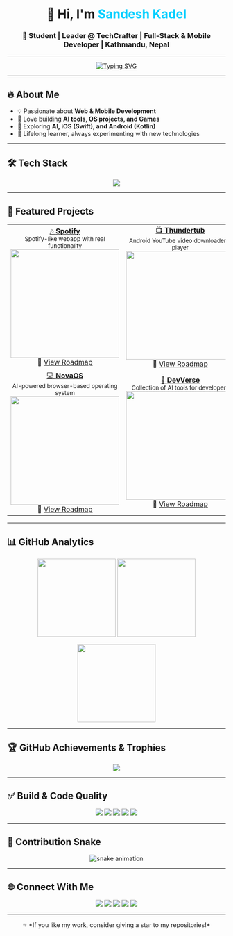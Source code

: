 <!-- Profile Header -->
<h1 align="center">👋 Hi, I'm <span style="color:#00CFFF;">Sandesh Kadel</span></h1>
<h3 align="center">🚀 Student | Leader @ TechCrafter | Full-Stack & Mobile Developer | Kathmandu, Nepal</h3>

---

<!-- Typing Animation -->
<p align="center">
  <a href="https://github.com/Sandeshkadel">
    <img src="https://readme-typing-svg.herokuapp.com?font=Fira+Code&weight=600&size=24&pause=1000&color=00CFFF&center=true&vCenter=true&width=600&lines=💻+Web+%26+Mobile+Developer;🚀+Exploring+AI+and+OS+Projects;🎯+Building+Creative+Coding+Experiences;🌐+TechCrafter+Leader" alt="Typing SVG" />
  </a>
</p>

---

## 🔥 About Me
- 💡 Passionate about **Web & Mobile Development**
- 🎨 Love building **AI tools, OS projects, and Games**
- 📱 Exploring **AI, iOS (Swift), and Android (Kotlin)**
- 🌱 Lifelong learner, always experimenting with new technologies  

---

## 🛠 Tech Stack
<p align="center">
  <img src="https://skillicons.dev/icons?i=python,c,js,html,css,swift,kotlin,react,nodejs,tailwind,git,github,vscode,androidstudio,xcode" />
</p>

---

## 🚀 Featured Projects  

<table>
  <tr>
    <td align="center">
      <a href="https://sandeshkadel.github.io/Sportify/">
        🎶 <b>Spotify</b>
      </a><br/>
      <sub>Spotify-like webapp with real functionality</sub><br/>
      <img src="https://github.com/Sandeshkadel/Sportify/raw/main/demo.gif" width="250"/>
      <br/>📌 <a href="https://github.com/Sandeshkadel/Sportify/projects/1">View Roadmap</a>
    </td>
    <td align="center">
      <a href="https://github.com/Sandeshkadel/ThanderTube">
        📺 <b>Thundertub</b>
      </a><br/>
      <sub>Android YouTube video downloader & player</sub><br/>
      <img src="https://github.com/Sandeshkadel/ThanderTube/raw/main/demo.gif" width="250"/>
      <br/>📌 <a href="https://github.com/Sandeshkadel/ThanderTube/projects/1">View Roadmap</a>
    </td>
  </tr>
  <tr>
    <td align="center">
      <a href="https://sandeshkadel.github.io/NovaOs/">
        💻 <b>NovaOS</b>
      </a><br/>
      <sub>AI-powered browser-based operating system</sub><br/>
      <img src="https://github.com/Sandeshkadel/NovaOs/raw/main/demo.gif" width="250"/>
      <br/>📌 <a href="https://github.com/Sandeshkadel/NovaOs/projects/1">View Roadmap</a>
    </td>
    <td align="center">
      <a href="https://sandeshkadel.github.io/DevVerse/">
        🤖 <b>DevVerse</b>
      </a><br/>
      <sub>Collection of AI tools for developers</sub><br/>
      <img src="https://github.com/Sandeshkadel/DevVerse/raw/main/demo.gif" width="250"/>
      <br/>📌 <a href="https://github.com/Sandeshkadel/DevVerse/projects/1">View Roadmap</a>
    </td>
  </tr>
</table>

---

## 📊 GitHub Analytics  

<p align="center">
  <img src="https://github-readme-stats.vercel.app/api?username=Sandeshkadel&show_icons=true&theme=tokyonight&hide_border=true" height="180"/>
  <img src="https://github-readme-stats.vercel.app/api/top-langs/?username=Sandeshkadel&layout=compact&theme=tokyonight&hide_border=true" height="180"/>
</p>

<p align="center">
  <img src="https://github-readme-streak-stats.herokuapp.com/?user=Sandeshkadel&theme=tokyonight&hide_border=true" height="180"/>
</p>

---

## 🏆 GitHub Achievements & Trophies
<p align="center">
  <img src="https://github-profile-trophy.vercel.app/?username=Sandeshkadel&theme=tokyonight&no-frame=true&margin-w=10" />
</p>

---

## ✅ Build & Code Quality  

<p align="center">
  <img src="https://img.shields.io/badge/build-passing-brightgreen?style=for-the-badge&logo=github" />
  <img src="https://img.shields.io/badge/code%20quality-A%2B-blue?style=for-the-badge&logo=checkmarx" />
  <img src="https://img.shields.io/badge/tests-100%25-success?style=for-the-badge&logo=jest" />
  <img src="https://komarev.com/ghpvc/?username=Sandeshkadel&color=blue&style=for-the-badge" />
  <img src="https://visitor-badge.laobi.icu/badge?page_id=Sandeshkadel&style=for-the-badge" />
</p>

---

## 🐍 Contribution Snake  
<p align="center">
  <img src="https://raw.githubusercontent.com/Sandeshkadel/Sandeshkadel/output/github-contribution-grid-snake.svg" alt="snake animation"/>
</p>

---

## 🌐 Connect With Me  
<p align="center">
  <a href="https://www.sandeshkadel23.com.np"><img src="https://img.shields.io/badge/🌐_Portfolio-00CFFF?style=for-the-badge" /></a>
  <a href="https://youtube.com/@Code_With_Sandesh"><img src="https://img.shields.io/badge/🎥_YouTube-FF0000?style=for-the-badge" /></a>
  <a href="mailto:sandeshkadel@gmail.com"><img src="https://img.shields.io/badge/📧_Email-0078D4?style=for-the-badge" /></a>
  <a href="https://github.com/Sandeshkadel"><img src="https://img.shields.io/badge/🐙_GitHub-171515?style=for-the-badge" /></a>
  <a href="https://linkedin.com/in/sandeshkadel"><img src="https://img.shields.io/badge/💼_LinkedIn-0A66C2?style=for-the-badge" /></a>
</p>

---

<p align="center">
  ⭐️ *If you like my work, consider giving a star to my repositories!*
</p>
